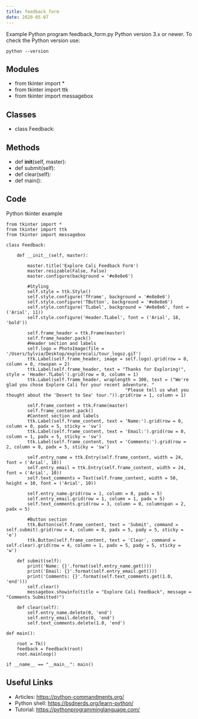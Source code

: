 ```yaml
---
title: feedback_form
date: 2020-05-07
---
```

Example Python program feedback_form.py
Python version 3.x or newer.
To check the Python version use:

    python --version

## Modules

* from tkinter import *
* from tkinter import ttk
* from tkinter import messagebox

## Classes

* class Feedback:

## Methods

* def __init__(self, master):
* def submit(self):
* def clear(self):
* def main():

## Code

Python tkinter example

    from tkinter import *
    from tkinter import ttk
    from tkinter import messagebox
    
    class Feedback:
    
        def __init__(self, master):
    
            master.title('Explore Cali Feedback Form')
            master.resizable(False, False)
            master.configure(background = '#e8e8e6')
    
            #Styling
            self.style = ttk.Style()
            self.style.configure('TFrame', background = '#e8e8e6')
            self.style.configure('TButton', background = '#e8e8e6')
            self.style.configure('TLabel', background = '#e8e8e6', font = ('Arial', 11))
            self.style.configure('Header.TLabel', font = ('Arial', 18, 'bold'))
    
            self.frame_header = ttk.Frame(master)
            self.frame_header.pack()
            #Header section and labels
            self.logo = PhotoImage(file = '/Users/Sylvia/Desktop/explorecali/tour_logoz.gif')
            ttk.Label(self.frame_header, image = self.logo).grid(row = 0, column = 0, rowspan = 2)
            ttk.Label(self.frame_header, text = "Thanks for Exploring!", style = 'Header.TLabel').grid(row = 0, column = 1)
            ttk.Label(self.frame_header, wraplength = 300, text = ("We're glad you chose Explore Cali for your recent adventure. "
                                                 "Please tell us what you thought about the 'Desert to Sea' tour.")).grid(row = 1, column = 1)
    
            self.frame_content = ttk.Frame(master)
            self.frame_content.pack()
            #Content section and labels
            ttk.Label(self.frame_content, text = 'Name:').grid(row = 0, column = 0, padx = 5, sticky = 'sw')
            ttk.Label(self.frame_content, text = 'Email:').grid(row = 0, column = 1, padx = 5, sticky = 'sw')
            ttk.Label(self.frame_content, text = 'Comments:').grid(row = 2, column = 0, padx = 5, sticky = 'sw')
    
            self.entry_name = ttk.Entry(self.frame_content, width = 24, font = ('Arial', 10))
            self.entry_email = ttk.Entry(self.frame_content, width = 24, font = ('Arial', 10))
            self.text_comments = Text(self.frame_content, width = 50, height = 10, font = ('Arial', 10))
    
            self.entry_name.grid(row = 1, column = 0, padx = 5)
            self.entry_email.grid(row = 1, column = 1, padx = 5)
            self.text_comments.grid(row = 3, column = 0, columnspan = 2, padx = 5)
    
            #Button section
            ttk.Button(self.frame_content, text = 'Submit', command = self.submit).grid(row = 4, column = 0, padx = 5, pady = 5, sticky = 'e')
            ttk.Button(self.frame_content, text = 'Clear', command = self.clear).grid(row = 4, column = 1, padx = 5, pady = 5, sticky = 'w')
    
        def submit(self):
            print('Name: {}'.format(self.entry_name.get()))
            print('Email: {}'.format(self.entry_email.get()))
            print('Comments: {}'.format(self.text_comments.get(1.0, 'end')))
            self.clear()
            messagebox.showinfo(title = "Explore Cali Feedback", message = "Comments Submitted!")
    
        def clear(self):
            self.entry_name.delete(0, 'end')
            self.entry_email.delete(0, 'end')
            self.text_comments.delete(1.0, 'end')
            
    def main():
    
        root = Tk()
        feedback = Feedback(root)
        root.mainloop()
    
    if __name__ == "__main__": main()
    

## Useful Links

- Articles: https://python-commandments.org/
- Python shell: https://bsdnerds.org/learn-python/
- Tutorial: https://pythonprogramminglanguage.com/
